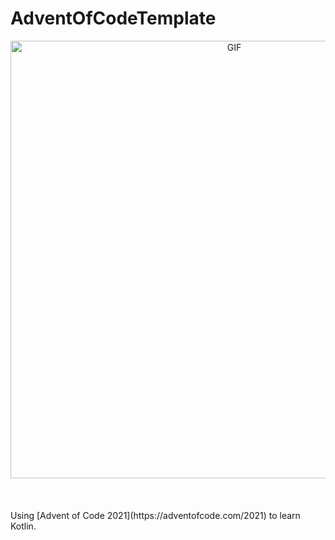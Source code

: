 # AdventOfCodeTemplate

<div align="center">
<img hight="300" width="700" alt="GIF" align="center" src="https://c.tenor.com/2uoTk06PaHYAAAAC/santa-merry.gif">
</div>

</br>
</br>
</br>
Using [Advent of Code 2021](https://adventofcode.com/2021) to learn Kotlin.
